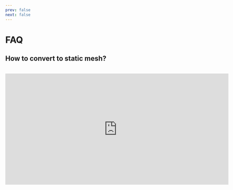 ```yaml
---
prev: false
next: false
---
```

# FAQ
## How to convert to static mesh?
<br>
<iframe width="700" height="350" src="https://www.youtube.com/embed/oLFmikIa9ZY?si=JlgrmwLlG2pawNah" title="YouTube video player" frameborder="0" allow="accelerometer; autoplay; clipboard-write; encrypted-media; gyroscope; picture-in-picture; web-share" allowfullscreen></iframe>